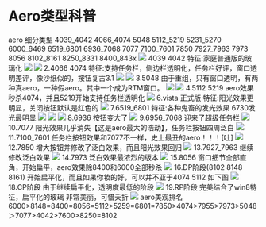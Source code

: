 # Aero类型科普

aero 细分类型 4039\_4042 4066\_4074 5048 5112\_5219 5231\_5270 6000\_6469 6519\_6801 6936\_7068 7077 7100\_7601 7850 7927\_7963 7973 8056 8102\_8161 8250\_8331 8400\_843x ![](https://wvbarchive.s3-ap-northeast-1.amazonaws.com/4765650054/3379ce763912b31be63dfd818e18367adbb4e13e.jpg) 4039 4042 特征:家庭普通版的玻璃化 ![](https://wvbarchive.s3-ap-northeast-1.amazonaws.com/4765650054/8de5158a4710b912dcdfc556cbfdfc0393452274.jpg) ![](https://wvbarchive.s3-ap-northeast-1.amazonaws.com/4765650054/c722407e9e2f07084dc51aa8e124b899ab01f24f.jpg) 2.4066 4074 特征:支持任务栏，侧边栏透明化，任务栏好评，窗口透明差评，像沙纸似的，按钮复古3.1 ![](https://wvbarchive.s3-ap-northeast-1.amazonaws.com/4765650054/7a738e51352ac65cbb7454dbf3f2b21192138a1e.jpg) ![](https://wvbarchive.s3-ap-northeast-1.amazonaws.com/4765650054/a9a4522bc65c1038ff0ffc6aba119313b17e891e.jpg) 3.5048 由于重组，只有窗口透明，有两种真aero，一种假aero。其中一个成为RTM窗口。 ![](https://wvbarchive.s3-ap-northeast-1.amazonaws.com/4765650054/fccad63433fa828b5f93a14bf51f4134950a5adf.jpg) ![](https://wvbarchive.s3-ap-northeast-1.amazonaws.com/4765650054/c2d2a8fd1e178a82f28f4308fe03738dab77e8d8.jpg) 4.5112 5219 aero效果秒杀4074，并且5219开始支持任务栏透明化 ![](https://wvbarchive.s3-ap-northeast-1.amazonaws.com/4765650054/97de0758252dd42ab2d13e030b3b5bb5cbeab8b7.jpg) 6.vista 正式版 特征:阳光效果更明显，关闭按钮默认是红色的 ![](https://wvbarchive.s3-ap-northeast-1.amazonaws.com/4765650054/65ebf2cbd1c8a786c98b73a66f09c93d72cf50ed.jpg) 7.6519\_6801 特征:各种鬼畜的发光效果 6730发光最明显 ![](https://wvbarchive.s3-ap-northeast-1.amazonaws.com/4765650054/11c9419659ee3d6d2c2cbf634b166d224d4adea1.jpg) ![](https://wvbarchive.s3-ap-northeast-1.amazonaws.com/4765650054/66633eef3d6d55fbc82c4e8e65224f4a22a4dda1.jpg) ![](https://wvbarchive.s3-ap-northeast-1.amazonaws.com/4765650054/191a5a6c55fbb2fb38c160ba474a20a44423dca1.jpg) 8.6936 按钮变大了 ![](https://wvbarchive.s3-ap-northeast-1.amazonaws.com/4765650054/7d9932fab2fb4316168d41d228a446230bf7d3f9.jpg) 9.6956\_7068 迎来了超级任务栏 ![](https://wvbarchive.s3-ap-northeast-1.amazonaws.com/4765650054/dde29afbaf51f3de608083cc9ceef01f3b297959.jpg) 10.7077 阳光效果几乎消失【这是aero最大的浩劫】，任务栏按钮四周泛白 ![](https://wvbarchive.s3-ap-northeast-1.amazonaws.com/4765650054/e1b0ca355982b2b761b21c6c39adcbef77099b5a.jpg) 11.7100\_7601 任务栏按钮效果和7077不一样，史上最丑的aero！！！\[吐\] ![](https://wvbarchive.s3-ap-northeast-1.amazonaws.com/4765650054/4e007cd4ad6eddc4484c915331dbb6fd506633e7.jpg) 12.7850 增大按钮并修改了泛白效果，而且阳光效果回归 ![](https://wvbarchive.s3-ap-northeast-1.amazonaws.com/4765650054/e0186ffb513d26972af82cf55dfbb2fb4216d860.jpg) 13.7927\_7963 继续修改泛白效果 ![](https://wvbarchive.s3-ap-northeast-1.amazonaws.com/4765650054/5ee3ed83b9014a90b3be6215a1773912b11bee8f.jpg) 14.7973 泛白效果最浓烈的版本 ![](https://wvbarchive.s3-ap-northeast-1.amazonaws.com/4765650054/f9e6affdc3cec3fdf0f383ddde88d43f859427b9.jpg) 15.8056 窗口细节全部直角，开始扁平，aero效果除8400和6000全部秒杀 ![](https://wvbarchive.s3-ap-northeast-1.amazonaws.com/4765650054/f2e5f412b07eca80c2b01e4f992397dda34483d2.jpg) 16.DP阶段\(8102 8148 8161\) 开始扁平化，而且如果你妆的好，可以并不亚于4074 5112 如下图 ![](https://wvbarchive.s3-ap-northeast-1.amazonaws.com/4765650054/09a06e22dd54564e7342c591bbde9c82d0584f6c.jpg) 18.CP阶段 由于继续扁平化，透明度最低的阶段 ![](https://wvbarchive.s3-ap-northeast-1.amazonaws.com/4765650054/e772ae167f3e67093288645733c79f3dfadc5587.jpg) 19.RP阶段 完美结合了win8特征，扁平化的玻璃 非常美丽，可惜夭折 ![](https://wvbarchive.s3-ap-northeast-1.amazonaws.com/4765650054/973e1cca0a46f21f3cdc7ffbfe246b600e33aea7.jpg) aero美观排名 6000&gt;8148=8400=8056=5112&gt;5259=6801=7850&gt;4074&gt;7955&gt;7973&gt;5048＞7077&gt;4042&gt;7600&gt;8250=8102

